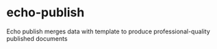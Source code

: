 # echo-publish
Echo publish merges data with template to produce professional-quality published documents
